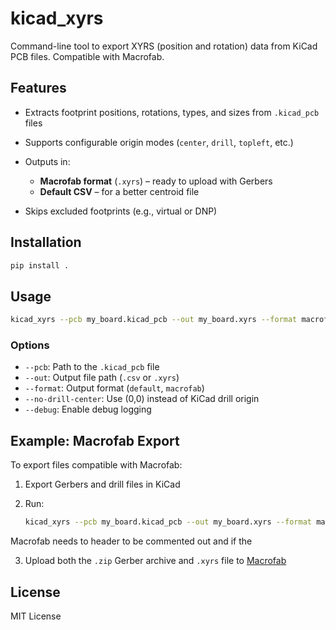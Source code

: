 # kicad_xyrs

Command-line tool to export XYRS (position and rotation) data from KiCad PCB files.
Compatible with Macrofab.

## Features

* Extracts footprint positions, rotations, types, and sizes from `.kicad_pcb` files
* Supports configurable origin modes (`center`, `drill`, `topleft`, etc.)
* Outputs in:

  * **Macrofab format** (`.xyrs`) – ready to upload with Gerbers
  * **Default CSV** – for a better centroid file
* Skips excluded footprints (e.g., virtual or DNP)

## Installation

```bash
pip install .
```

## Usage

```bash
kicad_xyrs --pcb my_board.kicad_pcb --out my_board.xyrs --format macrofab
```

### Options

* `--pcb`: Path to the `.kicad_pcb` file
* `--out`: Output file path (`.csv` or `.xyrs`)
* `--format`: Output format (`default`, `macrofab`)
* `--no-drill-center`: Use (0,0) instead of KiCad drill origin
* `--debug`: Enable debug logging

## Example: Macrofab Export

To export files compatible with Macrofab:

1. Export Gerbers and drill files in KiCad

2. Run:

   ```bash
   kicad_xyrs --pcb my_board.kicad_pcb --out my_board.xyrs --format macrofab
   ```
Macrofab needs to header to be commented out and if the 

3. Upload both the `.zip` Gerber archive and `.xyrs` file to [Macrofab](https://macrofab.com/)

## License

MIT License
